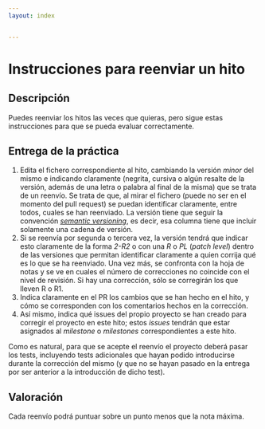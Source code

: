 ```yaml
---
layout: index


---
```

# Instrucciones para reenviar un hito

## Descripción

Puedes reenviar los hitos las veces que quieras, pero sigue estas
instrucciones para que se pueda evaluar correctamente.

## Entrega de la práctica

1. Edita el fichero correspondiente al hito, cambiando la versión
   *minor* del mismo e indicando claramente (negrita, cursiva o algún
   resalte de la versión, además de una letra o palabra al final de la
   misma) que se trata de un reenvío. Se trata de que, al mirar el
   fichero (puede no ser en el momento del pull request) se puedan
   identificar claramente, entre todos, cuales se han reenviado. La
   versión tiene que seguir la
   convención [*semantic versioning*](https://semver.org/), es decir,
   esa columna tiene que incluir solamente una cadena de versión.
2. Si se reenvía por segunda o tercera vez, la versión tendrá que
   indicar esto claramente de la forma *2-R2* o con una *R* o *PL*
   (*patch level*) dentro de las versiones que permitan identificar
   claramente a quien corrija qué es lo que se ha reenviado. Una vez
   más, se confronta con la hoja de notas y se ve en cuales el número
   de correcciones no coincide con el nivel de revisión. Si hay una
   corrección, sólo se corregirán los que lleven R o R1.
3. Indica claramente en el PR los cambios que se han hecho en el hito,
   y cómo se corresponden con los comentarios hechos en la corrección.
4. Así mismo, indica qué issues del propio proyecto se han creado para
   corregir el proyecto en este hito; estos *issues* tendrán que estar
   asignados al *milestone* o *milestones* correspondientes a este
   hito.

Como es natural, para que se acepte el reenvío el proyecto deberá
pasar los tests, incluyendo tests adicionales que hayan podido
introducirse durante la corrección del mismo (y que no se hayan pasado
en la entrega por ser anterior a la introducción de dicho test).

## Valoración

Cada reenvío podrá puntuar sobre un punto menos que la nota máxima.
